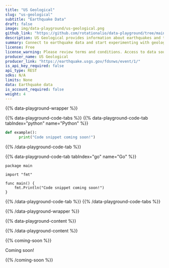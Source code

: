```yaml
---
title: "US Geological"
slug: "us-geological"
subtitle: "Earthquake Data"
draft: false
image: img/data-playground/us-geological.png
github_link: "https://github.com/rotationalio/data-playground/tree/main/usgs"
description: US Geological provides information about earthquakes and their impact.
summary: Connect to earthquake data and start experimenting with geological models and apps.
license: Free
license_warning: Please review terms and conditions. Access to data sources can change.
producer_name: US Geological
producer_link: "https://earthquake.usgs.gov/fdsnws/event/1/"
is_api_key_required: false
api_type: REST
sdks: N/A
limits: None
data: Earthquake data
is_account_required: false
weight: 4
---
```


{{% data-playground-wrapper %}}

{{% data-playground-code-tabs %}}
{{% data-playground-code-tab tabIndex="python" name="Python"  %}}

```python
def example():
      print("Code snippet coming soon!")
```

{{% /data-playground-code-tab %}}

{{% data-playground-code-tab tabIndex="go" name="Go"  %}}

```golang
package main

import "fmt"

func main() {
    fmt.Println("Code snippet coming soon!")
}
```

{{% /data-playground-code-tab %}}
{{% /data-playground-code-tabs %}}

{{% /data-playground-wrapper %}}

{{% data-playground-content %}}

<!-- Add content for data playground here, including a table for data products if available -->

{{% /data-playground-content %}}

{{% coming-soon %}}

Coming soon!

{{% /coming-soon %}}
